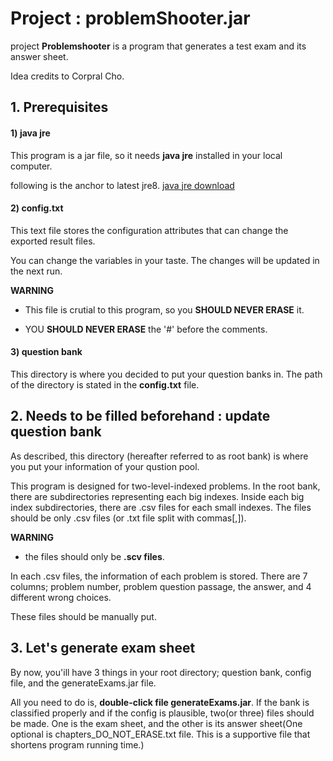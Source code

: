 # Project : problemShooter.jar
project **Problemshooter** is a program that generates a test exam and its answer sheet.

Idea credits to Corpral Cho.

## 1. Prerequisites
#### 1) java jre
This program is a jar file, so it needs **java jre** installed in your local computer.

following is the anchor to latest jre8.
[java jre download](https://www.oracle.com/kr/java/technologies/javase-jre8-downloads.html)

#### 2) config.txt
This text file stores the configuration attributes that can change the exported result files.

You can change the variables in your taste. The changes will be updated in the next run.

**WARNING**

* This file is crutial to this program, so you **SHOULD NEVER ERASE** it.

* YOU **SHOULD NEVER ERASE** the '#' before the comments. 


#### 3) question bank
This directory is where you decided to put your question banks in. The path of the directory is stated in the **config.txt** file.


## 2. Needs to be filled beforehand : update question bank
As described, this directory (hereafter referred to as root bank) is where you put your information of your qustion pool.

This program is designed for two-level-indexed problems. In the root bank, there are subdirectories representing each big indexes. Inside each big index subdirectories, there are .csv files for each small indexes. The files should be only .csv files (or .txt file split with commas[,]). 

**WARNING**

* the files should only be **.scv files**.

In each .csv files, the information of each problem is stored. There are 7 columns; problem number, problem question passage, the answer, and 4 different wrong choices.

These files should be manually put.

## 3. Let's generate exam sheet
By now, you'ill have 3 things in your root directory; question bank, config file, and the generateExams.jar file.

All you need to do is, **double-click file generateExams.jar**. 
If the bank is classified properly and if the config is plausible, two(or three) files should be made. One is the exam sheet, and the other is its answer sheet(One optional is chapters_DO_NOT_ERASE.txt file. This is a supportive file that shortens program running time.) 



